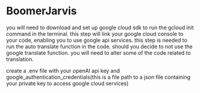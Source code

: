 # BoomerJarvis

you will need to download and set up google cloud sdk to run the gcloud init command in the terminal. this step will link your google cloud console to your code, enabling you to use google api services. 
this step is needed to run the auto translate function in the code. should you decide to not use the google translate function. you will need to alter some of the code related to translation.

create a .env file 
with your openAI api key and google_authentication_credentials(this is a file path to a json file containing your private key to access google cloud services)
